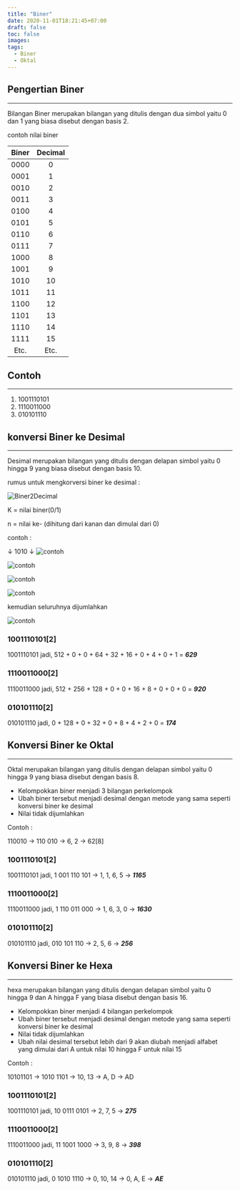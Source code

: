 ```yaml
---
title: "Biner"
date: 2020-11-01T18:21:45+07:00
draft: false
toc: false
images:
tags: 
  - Biner
  - Oktal
---
```


## Pengertian Biner

---

Bilangan Biner merupakan bilangan yang ditulis dengan dua simbol yaitu 0 dan 1 yang biasa disebut dengan basis 2.

contoh nilai biner

| Biner| Decimal|
| :--: |  :--:  |
| 0000 |   0    |
| 0001 |   1    |
| 0010 |   2    |
| 0011 |   3    |
| 0100 |   4    |
| 0101 |   5    |
| 0110 |   6    |
| 0111 |   7    |
| 1000 |   8    |
| 1001 |   9    |
| 1010 |   10   |
| 1011 |   11   |
| 1100 |   12   |
| 1101 |   13   |
| 1110 |   14   |
| 1111 |   15   |
| Etc.|  Etc. |

## Contoh

---

1. 1001110101
2. 1110011000
3. 010101110

## konversi Biner ke Desimal

---

Desimal merupakan bilangan yang ditulis dengan delapan simbol yaitu 0 hingga 9 yang biasa disebut dengan basis 10.

rumus untuk mengkorversi biner ke desimal :

![Biner2Decimal](/picture/biner2decimal.png)

K = nilai biner(0/1)

n = nilai ke- (dihitung dari kanan dan dimulai dari 0)

contoh :

↓ 1010 ↓
![contoh](/picture/cthdec.png)

![contoh](/picture/cthdec1.png)

![contoh](/picture/cthdec2.png)

![contoh](/picture/cthdec3.png)

kemudian seluruhnya dijumlahkan

![contoh](/picture/cthdec4.png)

### 1001110101[2]

1001110101 jadi, 512 + 0 + 0 + 64 + 32 + 16 + 0 + 4 + 0 + 1 = **_629_**

### 1110011000[2]

1110011000 jadi, 512 + 256 + 128 + 0 + 0 + 16 + 8 + 0 + 0 + 0 = **_920_**

### 010101110[2]

010101110 jadi, 0 + 128 + 0 + 32 + 0 + 8 + 4 + 2 + 0 = **_174_**

## Konversi Biner ke Oktal

---

Oktal merupakan bilangan yang ditulis dengan delapan simbol yaitu 0 hingga 9 yang biasa disebut dengan basis 8.

- Kelompokkan biner menjadi 3 bilangan perkelompok
- Ubah biner tersebut menjadi desimal dengan metode yang sama seperti konversi biner ke desimal
- Nilai tidak dijumlahkan

Contoh :

110010 → 110 010 → 6, 2 → 62[8]

### 1001110101[2]

1001110101 jadi, 1 001 110 101 → 1, 1, 6, 5 → **_1165_**

### 1110011000[2]

1110011000 jadi, 1 110 011 000 → 1, 6, 3, 0 → **_1630_**

### 010101110[2]

010101110 jadi, 010 101 110 → 2, 5, 6 → **_256_**

## Konversi Biner ke Hexa

---

hexa merupakan bilangan yang ditulis dengan delapan simbol yaitu 0 hingga 9 dan A hingga F yang biasa disebut dengan basis 16.

- Kelompokkan biner menjadi 4 bilangan perkelompok
- Ubah biner tersebut menjadi desimal dengan metode yang sama seperti konversi biner ke desimal
- Nilai tidak dijumlahkan
- Ubah nilai desimal tersebut lebih dari 9 akan diubah menjadi alfabet yang dimulai dari A untuk nilai 10 hingga F untuk nilai 15

Contoh :

10101101 → 1010 1101 → 10, 13 → A, D → AD

### 1001110101[2]

1001110101 jadi, 10 0111 0101 → 2, 7, 5 → **_275_**

### 1110011000[2]

1110011000 jadi, 11 1001 1000 → 3, 9, 8 → **_398_**

### 010101110[2]

010101110 jadi, 0 1010 1110 → 0, 10, 14 → 0, A, E → **_AE_**